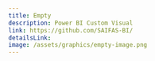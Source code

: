 ```yaml
---
title: Empty
description: Power BI Custom Visual
link: https://github.com/SAIFAS-BI/
detailsLink:
image: /assets/graphics/empty-image.png
---
```


